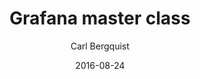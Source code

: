 ---
conf: Swetugg
title: Grafana master class
author: Carl Bergquist
date: 2016-08-24
section: presentations
link: https://promcon.io/2016-berlin/speakers/carl-bergquist/
video: https://www.youtube.com/watch?v=KoU_DquChS8
description: Talk about how to use Grafana with Prometheus
slides: https://docs.google.com/presentation/d/1nJ99ynDgzTfayUrJq-1nts56kUvkOLbS4zvN0yfgBro/edit?usp=sharing
---